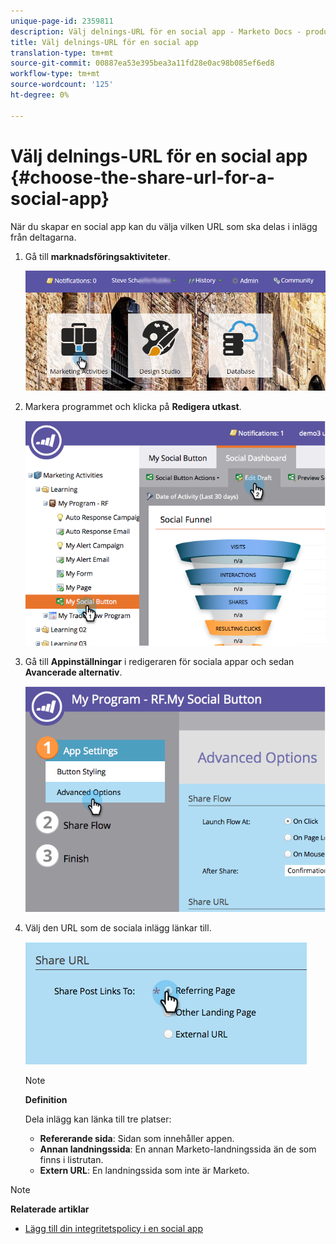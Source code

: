 ```yaml
---
unique-page-id: 2359811
description: Välj delnings-URL för en social app - Marketo Docs - produktdokumentation
title: Välj delnings-URL för en social app
translation-type: tm+mt
source-git-commit: 00887ea53e395bea3a11fd28e0ac98b085ef6ed8
workflow-type: tm+mt
source-wordcount: '125'
ht-degree: 0%

---
```



# Välj delnings-URL för en social app {#choose-the-share-url-for-a-social-app}

När du skapar en social app kan du välja vilken URL som ska delas i inlägg från deltagarna.

1. Gå till **marknadsföringsaktiviteter**.

   ![](assets/login-marketing-activities-1.png)

1. Markera programmet och klicka på **Redigera utkast**.

   ![](assets/image2015-4-21-11-3a12-3a12.png)

1. Gå till **Appinställningar** i redigeraren för sociala appar och sedan **Avancerade alternativ**.

   ![](assets/image2015-4-21-11-3a14-3a46.png)

1. Välj den URL som de sociala inlägg länkar till.

   ![](assets/image2015-4-21-11-3a15-3a26.png)

   >[!NOTE]
   >
   >**Definition**
   >
   >
   >Dela inlägg kan länka till tre platser:
   >
   >    
   >    
   >    * **Refererande sida**: Sidan som innehåller appen.
   >    * **Annan landningssida**: En annan Marketo-landningssida än de som finns i listrutan.
   >    * **Extern URL**: En landningssida som inte är Marketo.


>[!NOTE]
>
>**Relaterade artiklar**
>
>* [Lägg till din integritetspolicy i en social app](add-your-privacy-policy-to-a-social-app.md)

>



